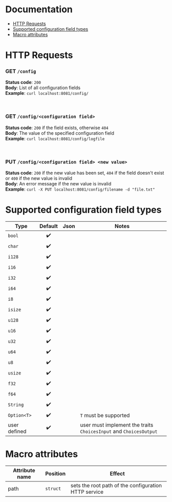 # Documentation

* [HTTP Requests](#S-requests)
* [Supported configuration field types](#S-types)
* [Macro attributes](#S-attributes)

# <a name="S-requests"></a>HTTP Requests

### **GET** `/config`
**Status code**: `200`\
**Body**: List of all configuration fields\
**Example**: `curl localhost:8081/config/`

<br />

### **GET** `/config/<configuration field>`
**Status code**: `200` if the field exists, otherwise `404`\
**Body**: The value of the specified configuration field\
**Example**: `curl localhost:8081/config/logfile`

<br />

### **PUT** `/config/<configuration field> <new value>` 
**Status code**: `200` if the new value has been set, `404` if the field doesn't exist or `400` if the new value is invalid\
**Body**: An error message if the new value is invalid\
**Example**: `curl -X PUT localhost:8081/config/filename -d "file.txt"`

# <a name="S-types"></a>Supported configuration field types

Type | Default | Json | Notes
---- |:-------:|:----:| -----
`bool` | :heavy_check_mark: | | 
`char` | :heavy_check_mark: | | 
`i128` | :heavy_check_mark: | | 
`i16` | :heavy_check_mark: | | 
`i32` | :heavy_check_mark: | | 
`i64` | :heavy_check_mark: | | 
`i8` | :heavy_check_mark: | | 
`isize` | :heavy_check_mark: | | 
`u128` | :heavy_check_mark: | | 
`u16` | :heavy_check_mark: | | 
`u32` | :heavy_check_mark: | | 
`u64` | :heavy_check_mark: | | 
`u8` | :heavy_check_mark: | | 
`usize` | :heavy_check_mark: | | 
`f32` | :heavy_check_mark: | | 
`f64` | :heavy_check_mark: | | 
`String` | :heavy_check_mark: | | 
`Option<T>` | :heavy_check_mark: | | `T` must be supported 
user defined | :heavy_check_mark: | | user must implement the traits `ChoicesInput` and `ChoicesOutput` 

# <a name="S-attributes"></a>Macro attributes

Attribute name | Position | Effect
-------------- | -------- | ------
path | `struct` | sets the root path of the configuration HTTP service
